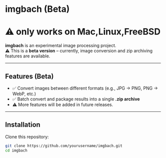 # imgbach (Beta)
# ⚠️ only works on Mac,Linux,FreeBSD
**imgbach** is an experimental image processing project.  
⚠️ This is a **beta version** – currently, image conversion and zip archiving features are available.  

---

## Features (Beta)
- ✅ Convert images between different formats (e.g., JPG → PNG, PNG → WebP, etc.)
- ✅ Batch convert and package results into a single **.zip archive**
- ⚠️ More features will be added in future releases.

---

## Installation
Clone this repository:
```bash
git clone https://github.com/yourusername/imgbach.git
cd imgbach